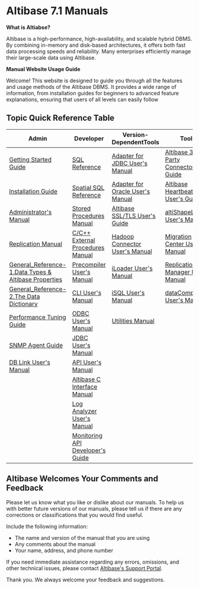 # Altibase 7.1 Manuals

**What is Altiabse?**

Altibase is a high-performance, high-availability, and scalable hybrid DBMS. By combining in-memory and disk-based architectures, it offers both fast data processing speeds and reliability. Many enterprises efficiently manage their large-scale data using Altibase.

**Manual Website Usage Guide**

Welcome! This website is designed to guide you through all the features and usage methods of the Altibase DBMS. It provides a wide range of information, from installation guides for beginners to advanced feature explanations, ensuring that users of all levels can easily follow 

## Topic Quick Reference Table

|Admin|Developer|Version-DependentTools|Tools|Message|
|----|-----|----|----|----|
|[Getting Started Guide](https://soyoon-choi-mkdocs-trial.readthedocs-hosted.com/en/7.3/Admin/Getting%20Started%20Guide/0.Preface/)|[SQL Reference](https://github.com/ALTIBASE/Documents/blob/master/Manuals/Altibase_7.3/eng/SQL%20Reference.md)|[Adapter for JDBC User's Manual](https://github.com/ALTIBASE/Documents/blob/master/Manuals/Altibase_7.3/eng/Adapter%20for%20JDBC%20User's%20Manual.md)|[Altibase 3rd Party Connector Guide](https://github.com/ALTIBASE/Documents/blob/master/Manuals/Tools/Altibase_release/eng/Altibase%203rd%20Party%20Connector%20Guide.md)|[Error Message Reference](https://github.com/ALTIBASE/Documents/blob/master/Manuals/Altibase_7.3/eng/Error%20Message%20Reference.md)|
|[Installation Guide](https://soyoon-choi-mkdocs-trial.readthedocs-hosted.com/en/7.3/Admin/Installation%20Guide/0.-Preface/)|[Spatial SQL Reference](https://github.com/ALTIBASE/Documents/blob/master/Manuals/Altibase_7.3/eng/Spatial%20SQL%20Reference.md)|[Adapter for Oracle User's Manual](https://github.com/ALTIBASE/Documents/blob/master/Manuals/Altibase_7.3/eng/Adapter%20for%20Oracle%20User's%20Manual.md)|[Altibase Heartbeat User's Guide](https://github.com/ALTIBASE/Documents/blob/master/Manuals/Tools/Altibase_release/eng/Altibase%20Heartbeat%20User's%20Guide.md)||
|[Administrator's Manual](https://soyoon-choi-mkdocs-trial.readthedocs-hosted.com/en/7.3/Admin/Administrator%27s%20Manual/0.Preface/)|[Stored Procedures Manual](https://github.com/ALTIBASE/Documents/blob/master/Manuals/Altibase_7.3/eng/Stored%20Procedures%20Manual.md)|[Altibase SSL/TLS User's Guide](https://github.com/ALTIBASE/Documents/blob/master/Manuals/Altibase_7.3/eng/Altibase%20SSL%20TLS%20User's%20Guide.md)|[altiShapeLoader User's Manual](https://github.com/ALTIBASE/Documents/blob/master/Manuals/Tools/Altibase_release/eng/altiShapeLoader%20User's%20Manual.md)|||
|[Replication Manual](https://soyoon-choi-mkdocs-trial.readthedocs-hosted.com/en/7.3/Admin/Replication%20Manual/0.-Preface/)|[C/C++ External Procedures Manual](https://github.com/ALTIBASE/Documents/blob/master/Manuals/Altibase_7.3/eng/External%20Procedures%20Manual.md)|[Hadoop Connector User's Manual](https://github.com/ALTIBASE/Documents/blob/master/Manuals/Altibase_7.3/eng/Hadoop%20Connector%20User's%20Manual.md)|[Migration Center User's Manual](https://github.com/ALTIBASE/Documents/blob/master/Manuals/Tools/Altibase_release/eng/Migration%20Center%20User's%20Manual.md)|||
|[General_Reference-1.Data Types & Altibase Properties](https://soyoon-choi-mkdocs-trial.readthedocs-hosted.com/en/7.3/Admin/General_Reference-1.Data%20Types%20%26%20Altibase%20Properties/0.%20Preface/)|[Precompiler User's Manual](https://github.com/ALTIBASE/Documents/blob/master/Manuals/Altibase_7.3/eng/Precompiler%20User's%20Manual.md)|[iLoader User's Manual](https://github.com/ALTIBASE/Documents/blob/master/Manuals/Altibase_7.3/eng/iLoader%20User's%20Manual.md)|[Replication Manager User's Manual](https://github.com/ALTIBASE/Documents/blob/master/Manuals/Tools/Altibase_release/eng/Replication%20Manager%20User's%20Manual.md)||
|[General_Reference-2.The Data Dictionary](https://soyoon-choi-mkdocs-trial.readthedocs-hosted.com/en/7.3/Admin/General_Reference-2.The%20Data%20Dictionary/0.Preface/)|[CLI User's Manual](https://github.com/ALTIBASE/Documents/blob/master/Manuals/Altibase_7.3/eng/CLI%20User's%20Manual.md)|[iSQL User's Manual](https://github.com/ALTIBASE/Documents/blob/master/Manuals/Altibase_7.3/eng/iSQL%20User's%20Manual.md)|[dataCompJ User's Manual](https://github.com/ALTIBASE/Documents/blob/master/Manuals/Tools/Altibase_release/eng/dataCompJ%20User's%20Manual.md)|||
|[Performance Tuning Guide](https://soyoon-choi-mkdocs-trial.readthedocs-hosted.com/en/7.3/Admin/Performance%20Tuning%20Guide/0.Preface/)|[ODBC User's Manual](https://github.com/ALTIBASE/Documents/blob/master/Manuals/Altibase_7.3/eng/ODBC%20User's%20Manual.md)|[Utilities Manual](https://github.com/ALTIBASE/Documents/blob/master/Manuals/Altibase_7.3/eng/Utilities%20Manual.md)|||
|[SNMP Agent Guide](https://soyoon-choi-mkdocs-trial.readthedocs-hosted.com/en/7.3/Admin/SNMP%20Agent%20Guide/0.Preface/)|[JDBC User's Manual](https://github.com/ALTIBASE/Documents/blob/master/Manuals/Altibase_7.3/eng/JDBC%20User's%20Manual.md)||||
|[DB Link User's Manual](https://soyoon-choi-mkdocs-trial.readthedocs-hosted.com/en/7.3/Admin/DB%20Link%20User%27s%20Manual/0.%20Preface/)|[API User's Manual](https://github.com/ALTIBASE/Documents/blob/master/Manuals/Altibase_7.3/eng/API%20User's%20Manual.md)|||||
||[Altibase C Interface Manual](https://github.com/ALTIBASE/Documents/blob/master/Manuals/Altibase_7.3/eng/Altibase%20C%20Interface%20Manual.md)||||
||[Log Analyzer User's Manual](https://github.com/ALTIBASE/Documents/blob/master/Manuals/Altibase_7.3/eng/Log%20Analyzer%20User's%20Manual.md)||||
||[Monitoring API Developer's Guide](https://github.com/ALTIBASE/Documents/blob/master/Manuals/Altibase_7.3/eng/Monitoring%20API%20Developer's%20Guide.md)|||

## Altibase Welcomes Your Comments and Feedback

Please let us know what you like or dislike about our manuals. To help us with better future versions of our manuals, please tell us if there are any corrections or classifications that you would find useful.

Include the following information: 

-   The name and version of the manual that you are using
-   Any comments about the manual
-   Your name, address, and phone number

If you need immediate assistance regarding any errors, omissions, and other technical issues, please contact [Altibase's Support Portal](http://support.altibase.com/en/).

Thank you. We always welcome your feedback and suggestions.